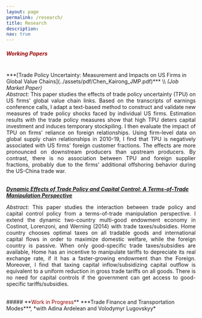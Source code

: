 ```yaml
---
layout: page
permalink: /research/
title: Research
description: 
nav: true
---
```


##### **<span style="color:#990000">Working Papers</span>**
<br/>
***[Trade Policy Uncertainty: Measurement and Impacts on US Firms in Global Value Chains](../assets/pdf/Chen_Kairong_JMP.pdf)*** \\
<i>(Job Market Paper)</i> 
<div style="text-align: justify">  <i>Abstract:</i> This paper studies the effects of trade policy uncertainty (TPU) on US firms' global value chain links. Based on the transcripts of earnings conference calls, I adapt a text-based method to construct and validate new measures of trade policy shocks faced by individual US firms. Estimation results with the trade policy measures show that high TPU deters capital investment and induces temporary stockpiling. I then evaluate the impact of TPU on firms' reliance on foreign relationships. Using firm-level data on global supply chain relationships in 2010-19, I find that TPU is negatively associated with US firms' foreign customer fractions. The effects are more pronounced on downstream producers than upstream producers. By contrast, there is no association between TPU and foreign supplier fractions, probably due to the firms' additional offshoring behavior during the US-China trade war.  </div>

<br/>

***[Dynamic Effects of Trade Policy and Capital Control: A Terms-of-Trade Manipulation Perspective](../assets/pdf/Chen_Kairong_dynamic.pdf)*** 
<p style="text-align: justify">  <i>Abstract:</i> This paper studies the interaction between trade policy and capital control policy from a terms-of-trade manipulation perspective. I extend the dynamic two-country multi-good endowment economy in Costinot, Lorenzoni, and Werning (2014) with trade taxes/subsidies. Home country chooses optimal taxes on all tradable goods and international capital flows in order to maximize domestic welfare, while the foreign country is passive. When only good-specific trade taxes/subsidies are available, Home has an incentive to manipulate tariffs to depreciate its real exchange rate, if it has a faster-growing endowment than the Foreign. Moreover, I find that taxing capital inflow/subsidizing capital outflow is equivalent to a uniform reduction in gross trade tariffs on all goods. There is no need for capital controls if the government can get access to good-specific tariffs/subsidies. </p>

<br/>
##### **<span style="color:#990000">Work in Progress</span>**
***Trade Finance and Transportation Modes***, *with Adina Ardelean and Volodymyr Lugovskyy*







